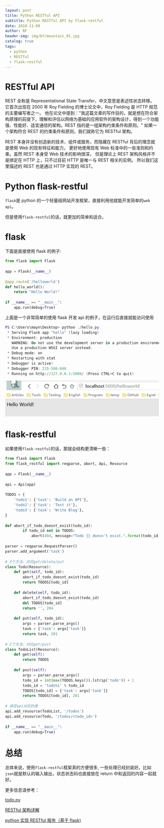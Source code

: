 ```yaml
---
layout: post
title: Python RESTful API
subtitle: Python RESTful API by flask-restful
date: 2018-11-09
author: BF
header-img: img/bf/mountain_01.jpg
catalog: true
tags:
  - python
  - RESTful
  - flask-restful
---
```


# RESTful API

REST 全称是 Representational State Transfer，中文意思是表述性状态转移。 它首次出现在 2000 年 Roy Fielding 的博士论文中，Roy Fielding 是 HTTP 规范的主要编写者之一。 他在论文中提到："我这篇文章的写作目的，就是想在符合架构原理的前提下，理解和评估以网络为基础的应用软件的架构设计，得到一个功能强、性能好、适宜通信的架构。REST 指的是一组架构约束条件和原则。" 如果一个架构符合 REST 的约束条件和原则，我们就称它为 RESTful 架构。

REST 本身并没有创造新的技术、组件或服务，而隐藏在 RESTful 背后的理念就是使用 Web 的现有特征和能力， 更好地使用现有 Web 标准中的一些准则和约束。虽然 REST 本身受 Web 技术的影响很深， 但是理论上 REST 架构风格并不是绑定在 HTTP 上，只不过目前 HTTP 是唯一与 REST 相关的实例。 所以我们这里描述的 REST 也是通过 HTTP 实现的 REST。

# Python flask-restful

`flask`是 python 的一个轻量级网站开发框架，直接利用他就能开发简单的`web api`。

但是使用`flask-restful`的话，就更加的简单和适合。

# flask

下面是直接使用 flask 的例子:

```python
from flask import Flask

app = Flask(__name__)

@app.route('/helloworld')
def hello_world():
    return "Hello World!"

if __name__ == "__main__":
    app.run(debug=True)
```

上面是一个非常简单的使用 flask 开发 api 的例子，在运行后直接就能访问使用

```powershell
PS C:\Users\mayn\Desktop> python ./hello.py
 * Serving Flask app "hello" (lazy loading)
 * Environment: production
   WARNING: Do not use the development server in a production environment.
   Use a production WSGI server instead.
 * Debug mode: on
 * Restarting with stat
 * Debugger is active!
 * Debugger PIN: 215-586-846
 * Running on http://127.0.0.1:5000/ (Press CTRL+C to quit)

```

![sample01](/img/post/2018/11/2018-11-09-PyRestfulAPI-demo01.jpg)

# flask-restful

如果使用`flask-restful`的话，那就会结构更清晰一些：

```python
from flask import Flask
from flask_restful import reqparse, abort, Api, Resource

app = Flask(__name__)

api = Api(app)

TODOS = {
    'todo1': {'task': 'Build an API'},
    'todo2': {'task': 'Test it'},
    'todo3': {'task': 'Write Blog'},
}

def abort_if_todo_doesnt_exist(todo_id):
        if todo_id not in TODOS:
            abort(404, message="Todo {} doesn't exist.".format(todo_id))

parser = reqparse.RequestParser()
parser.add_argument('task')

# 3个方法，对应get/delete/put
class Todo(Resource):
    def get(self, todo_id):
        abort_if_todo_doesnt_exist(todo_id)
        return TODOS[todo_id]

    def delete(self, todo_id):
        abort_if_todo_doesnt_exist(todo_id)
        del TODOS[todo_id]
        return '', 204

    def put(self, todo_id):
        args = parser.parse_args()
        task = {'task': args['task']}
        return task, 201

# 2个方法，对应get/post
class TodoList(Resource):
    def get(self):
        return TODOS

    def post(self):
        args = parser.parse_args()
        todo_id = int(max(TODOS.keys()).lstrip('todo')) + 1
        todo_id = 'todo%i' % todo_id
        TODOS[todo_id] = {'task': args['task']}
        return TODOS[todo_id], 201

# 绑定api对应的类
api.add_resource(TodoList, '/todos')
api.add_resource(Todo, '/todos/<todo_id>')

if __name__ == "__main__":
    app.run(debug=True)

```

# 总结

总体来说，使用`flask-restful`框架真的方便很多, 一些处理已经封装好。比如`json`就是默认的输入输出，状态状态码也直接放在 return 中和返回的内容一起就好。

更多信息请参考：

[todo.py](https://github.com/bearfly1990/PowerScript/blob/master/Python3/flask-restful/todo.py)

[RESTful 架构详解](http://www.runoob.com/w3cnote/restful-architecture.html)

[python 实现 RESTful 服务（基于 flask)](https://www.jianshu.com/p/6ac1cab17929)
